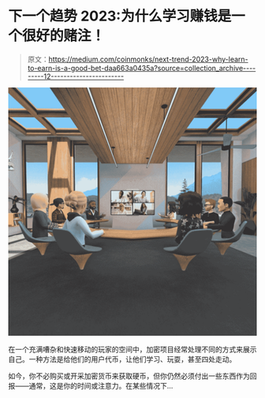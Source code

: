 # 下一个趋势 2023:为什么学习赚钱是一个很好的赌注！

> 原文：<https://medium.com/coinmonks/next-trend-2023-why-learn-to-earn-is-a-good-bet-daa663a0435a?source=collection_archive---------12----------------------->

![](img/b9462c33c70e59472b0f25300d2751a3.png)

在一个充满嘈杂和快速移动的玩家的空间中，加密项目经常处理不同的方式来展示自己。一种方法是给他们的用户代币，让他们学习、玩耍，甚至四处走动。

如今，你不必购买或开采加密货币来获取硬币，但你仍然必须付出一些东西作为回报——通常，这是你的时间或注意力。在某些情况下…